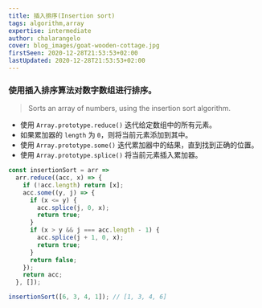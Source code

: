 ```yaml
---
title: 插入排序(Insertion sort)
tags: algorithm,array
expertise: intermediate
author: chalarangelo
cover: blog_images/goat-wooden-cottage.jpg
firstSeen: 2020-12-28T21:53:53+02:00
lastUpdated: 2020-12-28T21:53:53+02:00
---
```


### 使用插入排序算法对数字数组进行排序。
> Sorts an array of numbers, using the insertion sort algorithm.

- 使用 `Array.prototype.reduce()` 迭代给定数组中的所有元素。
- 如果累加器的 `length` 为 `0`，则将当前元素添加到其中。
- 使用 `Array.prototype.some()` 迭代累加器中的结果，直到找到正确的位置。
- 使用 `Array.prototype.splice()` 将当前元素插入累加器。

```js
const insertionSort = arr =>
  arr.reduce((acc, x) => {
    if (!acc.length) return [x];
    acc.some((y, j) => {
      if (x <= y) {
        acc.splice(j, 0, x);
        return true;
      }
      if (x > y && j === acc.length - 1) {
        acc.splice(j + 1, 0, x);
        return true;
      }
      return false;
    });
    return acc;
  }, []);
```

```js
insertionSort([6, 3, 4, 1]); // [1, 3, 4, 6]
```
